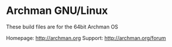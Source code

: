 # Archman GNU/Linux
These build files are for the 64bit Archman OS

Homepage: http://archman.org
Support: http://archman.org/forum

